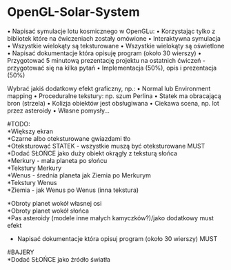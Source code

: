 # OpenGL-Solar-System

• Napisać symulacje lotu kosmicznego w OpenGLu:
• Korzystając tylko z bibliotek które na ćwiczeniach zostały omówione
• Interaktywna symulacja
• Wszystkie wielokąty są teksturowane
• Wszystkie wielokąty są oświetlone
• Napisać dokumentacje która opisuję program (około 30 wierszy)
• Przygotować 5 minutową prezentację projektu na ostatnich ćwiczeń -
przygotować się na kilka pytań
• Implementacja (50%), opis i prezentacja (50%) 

Wybrać jakiś dodatkowy efekt graficzny, np.:
• Normal lub Environment mapping
• Proceduralne tekstury: np. szum Perlina
• Statek ma obracającą bron (strzela)
• Kolizja obiektów jest obsługiwana
• Ciekawa scena, np. lot przez asteroidy
• Własne pomysły…
  
#TODO:  
*Większy ekran  
*Czarne albo oteksturowane gwiazdami tło  
*Oteksturować STATEK - wszystkie muszą być oteksturowane MUST  
*Dodać SŁOŃCE jako duży obiekt okrągły z teksturą słońca  
*Merkury - mała planeta po słońcu  
*Tekstury Merkury  
*Wenus - średnia planeta jak Ziemia po Merkurym  
*Tekstury Wenus  
*Ziemia - jak Wenus po Wenus (inna tekstura)  
  
*Obroty planet wokół własnej osi  
*Obroty planet wokół słońca  
*Pas asteroidy (modele inne małych kamyczków?)/jako dodatkowy must efekt  

* Napisać dokumentacje która opisuj program (około 30 wierszy) MUST  
    
#BAJERY    
*Dodać SŁOŃCE jako źródło światła  


 
